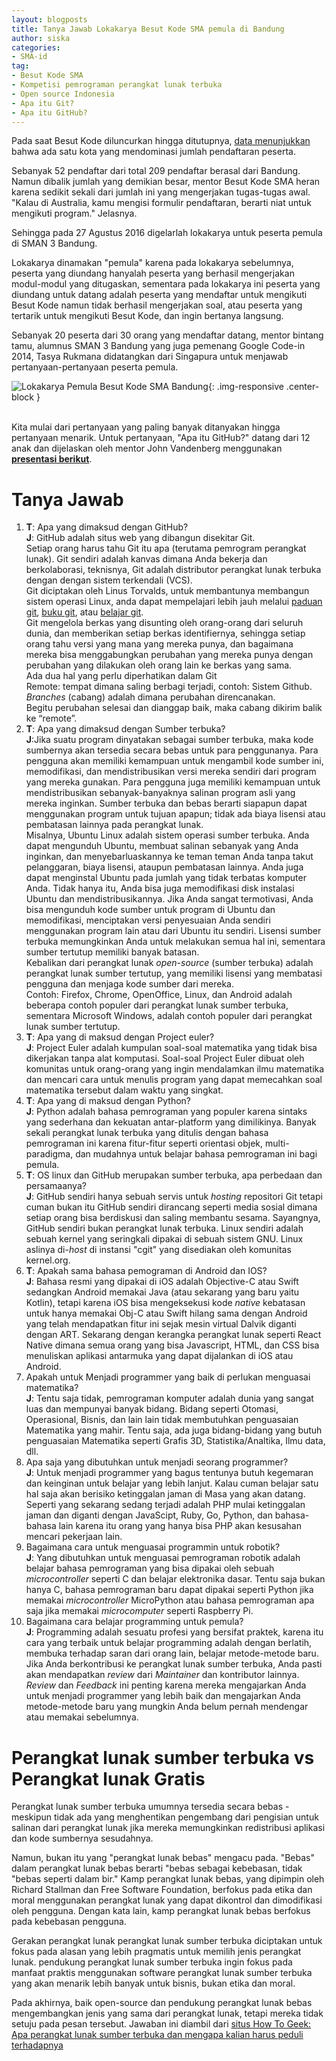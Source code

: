 ```yaml
---
layout: blogposts
title: Tanya Jawab Lokakarya Besut Kode SMA pemula di Bandung
author: siska
categories:
- SMA-id
tag:
- Besut Kode SMA
- Kompetisi pemrograman perangkat lunak terbuka
- Open source Indonesia
- Apa itu Git?
- Apa itu GitHub?
---
```


Pada saat Besut Kode diluncurkan hingga ditutupnya, [data menunjukkan](http://wikimedia-id.github.io/sma-id/2017/01/03/HasilBesutKodeSMA.html) bahwa ada satu kota yang mendominasi jumlah pendaftaran peserta.

Sebanyak 52 pendaftar dari total 209 pendaftar berasal dari Bandung. Namun dibalik jumlah yang demikian besar, mentor Besut Kode SMA heran karena sedikit sekali dari jumlah ini yang mengerjakan tugas-tugas awal. "Kalau di Australia, kamu mengisi formulir pendaftaran, berarti niat untuk mengikuti program." Jelasnya.

Sehingga pada 27 Agustus 2016 digelarlah lokakarya untuk peserta pemula di SMAN 3 Bandung.

Lokakarya dinamakan "pemula" karena pada lokakarya sebelumnya, peserta yang diundang hanyalah peserta yang berhasil mengerjakan modul-modul yang ditugaskan, sementara pada lokakarya ini peserta yang diundang untuk datang adalah peserta yang mendaftar untuk mengikuti Besut Kode namun tidak berhasil mengerjakan soal, atau peserta yang tertarik untuk mengikuti Besut Kode, dan ingin bertanya langsung.

Sebanyak 20 peserta dari 30 orang yang mendaftar datang, mentor bintang tamu, alumnus SMAN 3 Bandung yang juga pemenang Google Code-in 2014, Tasya Rukmana didatangkan dari Singapura untuk menjawab pertanyaan-pertanyaan peserta pemula.

![Lokakarya Pemula Besut Kode SMA Bandung](http://wikimedia-id.github.io/besutkode/img/blog/Peserta%20Lokakarya%20pemula%20Besut%20Kode%20SMA%20%20Bandung%202.jpg "Lokakarya Pemula Besut Kode SMA Bandung"){: .img-responsive .center-block }

<br>Kita mulai dari pertanyaan yang paling banyak ditanyakan hingga pertanyaan menarik. Untuk pertanyaan, "Apa itu GitHub?" datang dari 12 anak dan dijelaskan oleh mentor John Vandenberg menggunakan **[presentasi berikut](http://www.slideshare.net/jayvdb/workshop-2-65341653)**.

# Tanya Jawab

1. **T**: Apa yang dimaksud dengan GitHub?<br> **J**: GitHub adalah situs web yang dibangun disekitar Git. <br>Setiap orang harus tahu Git itu apa (terutama pemrogram perangkat lunak). Git sendiri adalah kanvas dimana Anda bekerja dan berkolaborasi, teknisnya, Git adalah distributor perangkat lunak terbuka dengan dengan sistem terkendali (VCS). <br> Git diciptakan oleh Linus Torvalds, untuk membantunya membangun sistem operasi Linux, anda dapat mempelajari lebih jauh melalui [paduan git](https://github.com/GitIndonesia/handbook), [buku git](https://github.com/endymuhardin/buku-git), atau [belajar git](https://github.com/endymuhardin/belajarGit). <br> Git mengelola berkas yang disunting oleh orang-orang dari seluruh dunia, dan memberikan setiap berkas identifiernya, sehingga setiap orang tahu versi yang mana yang mereka punya, dan bagaimana mereka bisa menggabungkan perubahan yang mereka punya dengan perubahan yang dilakukan oleh orang lain ke berkas yang sama. <br> Ada dua hal yang perlu diperhatikan dalam Git<br>Remote: tempat dimana saling berbagi terjadi, contoh: Sistem Github.<br>*Branches* (cabang) adalah dimana perubahan direncanakan. <br>Begitu perubahan selesai dan dianggap baik, maka cabang dikirim balik ke “remote”.
2. **T**: Apa yang dimaksud dengan Sumber terbuka?<br>**J**:Jika suatu program dinyatakan sebagai sumber terbuka, maka kode sumbernya akan tersedia secara bebas untuk para penggunanya. Para pengguna akan memiliki kemampuan untuk mengambil kode sumber ini, memodifikasi, dan mendistribusikan versi mereka sendiri dari program yang mereka gunakan. Para pengguna juga memiliki kemampuan untuk mendistribusikan sebanyak-banyaknya salinan program asli yang mereka inginkan. Sumber terbuka dan bebas berarti siapapun dapat menggunakan program untuk tujuan apapun; tidak ada biaya lisensi atau pembatasan lainnya pada perangkat lunak.<br>Misalnya, Ubuntu Linux adalah sistem operasi sumber terbuka. Anda dapat mengunduh Ubuntu, membuat salinan sebanyak yang Anda inginkan, dan menyebarluaskannya ke teman teman Anda tanpa takut pelanggaran, biaya lisensi, ataupun pembatasan lainnya. Anda juga dapat menginstal Ubuntu pada jumlah yang tidak terbatas komputer Anda. Tidak hanya itu, Anda bisa juga memodifikasi disk instalasi Ubuntu dan mendistribusikannya. Jika Anda sangat termotivasi, Anda bisa mengunduh kode sumber untuk program di Ubuntu dan memodifikasi, menciptakan versi penyesuaian Anda sendiri menggunakan program lain atau dari Ubuntu itu sendiri. Lisensi sumber terbuka memungkinkan Anda untuk melakukan semua hal ini, sementara sumber tertutup memiliki banyak batasan. <br> Kebalikan dari perangkat lunak *open-source* (sumber terbuka) adalah perangkat lunak sumber tertutup, yang memiliki lisensi yang membatasi pengguna dan menjaga kode sumber dari mereka. <br>Contoh: Firefox, Chrome, OpenOffice, Linux, dan Android adalah beberapa contoh populer dari perangkat lunak sumber terbuka, sementara Microsoft Windows, adalah contoh populer dari perangkat lunak sumber tertutup.
3. **T**: Apa yang di maksud dengan Project euler?<br>**J**: Project Euler adalah kumpulan soal-soal matematika yang tidak bisa dikerjakan tanpa alat komputasi. Soal-soal Project Euler dibuat oleh komunitas untuk orang-orang yang ingin mendalamkan ilmu matematika dan mencari cara untuk menulis program yang dapat memecahkan soal matematika tersebut dalam waktu yang singkat.
4. **T**: Apa yang di maksud dengan Python?<br>**J**: Python adalah bahasa pemrograman yang populer karena sintaks yang sederhana dan kekuatan antar-platform yang dimilikinya. Banyak sekali perangkat lunak terbuka yang ditulis dengan bahasa pemrograman ini karena fitur-fitur seperti orientasi objek, multi-paradigma, dan mudahnya untuk belajar bahasa pemrograman ini bagi pemula.
5. **T**: OS linux dan GitHub merupakan sumber terbuka, apa perbedaan dan persamaanya?<br>**J**: GitHub sendiri hanya sebuah servis untuk *hosting* repositori Git tetapi cuman bukan itu GitHub sendiri dirancang seperti media sosial dimana setiap orang bisa berdiskusi dan saling membantu sesama. Sayangnya, GitHub sendiri bukan perangkat lunak terbuka. Linux sendiri adalah sebuah kernel yang seringkali dipakai di sebuah sistem GNU. Linux aslinya di-*host* di instansi "cgit" yang disediakan oleh komunitas kernel.org.
6. **T**: Apakah sama bahasa pemograman di Android dan IOS? <br>**J**: Bahasa resmi yang dipakai di iOS adalah Objective-C atau Swift sedangkan Android memakai Java (atau sekarang yang baru yaitu Kotlin), tetapi karena iOS bisa mengeksekusi kode *native* kebatasan untuk hanya memakai Obj-C atau Swift hilang sama dengan Android yang telah mendapatkan fitur ini sejak mesin virtual Dalvik diganti dengan ART. Sekarang dengan kerangka perangkat lunak seperti React Native dimana semua orang yang bisa Javascript, HTML, dan CSS bisa menuliskan aplikasi antarmuka yang dapat dijalankan di iOS atau Android.
7. Apakah untuk Menjadi programmer yang baik di perlukan menguasai matematika?<br>**J**: Tentu saja tidak, pemrograman komputer adalah dunia yang sangat luas dan mempunyai banyak bidang. Bidang seperti Otomasi, Operasional, Bisnis, dan lain lain tidak membutuhkan penguasaian Matematika yang mahir. Tentu saja, ada juga bidang-bidang yang butuh penguasaian Matematika seperti Grafis 3D, Statistika/Analtika, Ilmu data, dll.
8. Apa saja yang dibutuhkan untuk menjadi seorang programmer?<br>**J**: Untuk menjadi programmer yang bagus tentunya butuh kegemaran dan keinginan untuk belajar yang lebih lanjut. Kalau cuman belajar satu hal saja akan berisiko ketinggalan jaman di Masa yang akan datang. Seperti yang sekarang sedang terjadi adalah PHP mulai ketinggalan jaman dan diganti dengan JavaScipt, Ruby, Go, Python, dan bahasa-bahasa lain karena itu orang yang hanya bisa PHP akan kesusahan mencari pekerjaan lain.
9. Bagaimana cara untuk menguasai programmin untuk robotik?<br>**J**: Yang dibutuhkan untuk menguasai pemrograman robotik adalah belajar bahasa pemrograman yang bisa dipakai oleh sebuah *microcontroller* seperti C dan belajar elektronika dasar. Tentu saja bukan hanya C, bahasa pemrograman baru dapat dipakai seperti Python jika memakai *microcontroller* MicroPython atau bahasa pemrograman apa saja jika memakai *microcomputer* seperti Raspberry Pi.
10. Bagaimana cara belajar programming untuk pemula?<br>**J**: Programming adalah sesuatu profesi yang bersifat praktek, karena itu cara yang terbaik untuk belajar programming adalah dengan berlatih, membuka terhadap saran dari orang lain, belajar metode-metode baru. Jika Anda berkontribusi ke perangkat lunak sumber terbuka, Anda pasti akan mendapatkan *review* dari *Maintainer* dan kontributor lainnya. *Review* dan *Feedback* ini penting karena mereka mengajarkan Anda untuk menjadi programmer yang lebih baik dan mengajarkan Anda metode-metode baru yang mungkin Anda belum pernah mendengar atau memakai sebelumnya.

# Perangkat lunak sumber terbuka vs Perangkat lunak Gratis

Perangkat lunak sumber terbuka umumnya tersedia secara bebas - meskipun tidak ada yang menghentikan pengembang dari pengisian untuk salinan dari perangkat lunak jika mereka memungkinkan redistribusi aplikasi dan kode sumbernya sesudahnya.

Namun, bukan itu yang "perangkat lunak bebas" mengacu pada. "Bebas" dalam perangkat lunak bebas berarti "bebas sebagai kebebasan, tidak "bebas seperti dalam bir." Kamp perangkat lunak bebas, yang dipimpin oleh Richard Stallman dan Free Software Foundation, berfokus pada etika dan moral menggunakan perangkat lunak yang dapat dikontrol dan dimodifikasi oleh pengguna. Dengan kata lain, kamp perangkat lunak bebas berfokus pada kebebasan pengguna.

Gerakan perangkat lunak perangkat lunak sumber terbuka diciptakan untuk fokus pada alasan yang lebih pragmatis untuk memilih jenis perangkat lunak. pendukung perangkat lunak sumber terbuka ingin fokus pada manfaat praktis menggunakan software perangkat lunak sumber terbuka yang akan menarik lebih banyak untuk bisnis, bukan etika dan moral.

Pada akhirnya, baik open-source dan pendukung perangkat lunak bebas mengembangkan jenis yang sama dari perangkat lunak, tetapi mereka tidak setuju pada pesan tersebut. Jawaban ini diambil dari [situs How To Geek: Apa perangkat lunak sumber terbuka dan mengapa kalian harus peduli terhadapnya](http://www.howtogeek.com/129967/htg-explains-what-is-open-source-software-and-why-you-should-care/)
